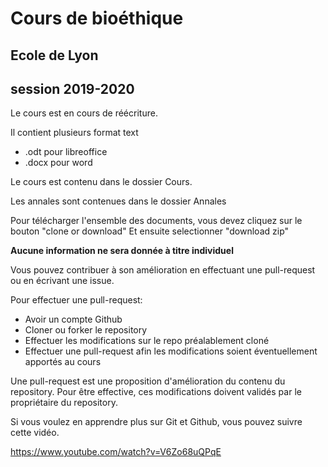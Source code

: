 # Cours de bioéthique #

## Ecole de Lyon ##

## session 2019-2020 ##

Le cours est en cours de réécriture.

Il contient plusieurs format text 
  - .odt pour libreoffice
  - .docx pour word

Le cours est contenu dans le dossier Cours.

Les annales sont contenues dans le dossier Annales

Pour télécharger l'ensemble des documents, vous devez cliquez sur le bouton "clone or download"
Et ensuite selectionner "download zip"

**Aucune information ne sera donnée à titre individuel**

Vous pouvez contribuer à son amélioration en effectuant une pull-request ou en écrivant une issue.

Pour effectuer une pull-request:
- Avoir un compte Github
- Cloner ou forker le repository
- Effectuer les modifications sur le repo préalablement cloné
- Effectuer une pull-request afin les modifications soient éventuellement apportés au cours

Une pull-request est une proposition d'amélioration du contenu du repository. Pour être effective,
ces modifications doivent validés par le propriétaire du repository.

Si vous voulez en apprendre plus sur Git et Github, vous pouvez suivre cette vidéo.

https://www.youtube.com/watch?v=V6Zo68uQPqE

